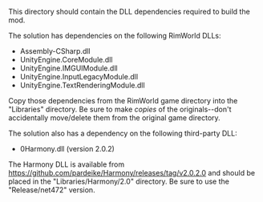 ﻿This directory should contain the DLL dependencies required to build the mod.
                                                                            
The solution has dependencies on the following RimWorld DLLs:
- Assembly-CSharp.dll
- UnityEngine.CoreModule.dll
- UnityEngine.IMGUIModule.dll
- UnityEngine.InputLegacyModule.dll
- UnityEngine.TextRenderingModule.dll

Copy those dependencies from the RimWorld game directory into the "Libraries" directory.  Be sure to make _copies_ of the originals--don't accidentally move/delete them from the original game directory.

The solution also has a dependency on the following third-party DLL:
- 0Harmony.dll (version 2.0.2)

The Harmony DLL is available from https://github.com/pardeike/Harmony/releases/tag/v2.0.2.0 and should be placed in the "Libraries/Harmony/2.0" directory.  Be sure to use the "Release/net472" version.
